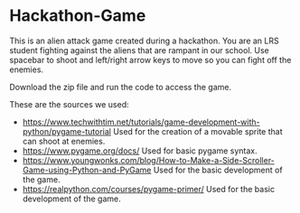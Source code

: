 # Hackathon-Game
This is an alien attack game created during a hackathon. You are an LRS student fighting against the aliens that are rampant in our school. Use spacebar to shoot and left/right arrow keys to move so you can fight off the enemies.

Download the zip file and run the code to access the game.

These are the sources we used:
- https://www.techwithtim.net/tutorials/game-development-with-python/pygame-tutorial
Used for the creation of a movable sprite that can shoot at enemies.
- https://www.pygame.org/docs/
Used for basic pygame syntax.
- https://www.youngwonks.com/blog/How-to-Make-a-Side-Scroller-Game-using-Python-and-PyGame
Used for the basic development of the game.
- https://realpython.com/courses/pygame-primer/
Used for the basic development of the game.
